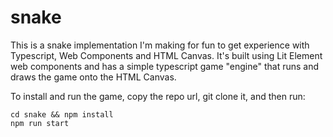 # snake
This is a snake implementation I'm making for fun to get experience with Typescript, Web Components and HTML Canvas. It's built using Lit Element web components and has a simple typescript game "engine" that runs and draws the game onto the HTML Canvas.

To install and run the game, copy the repo url, git clone it, and then run:
```
cd snake && npm install
npm run start
```
